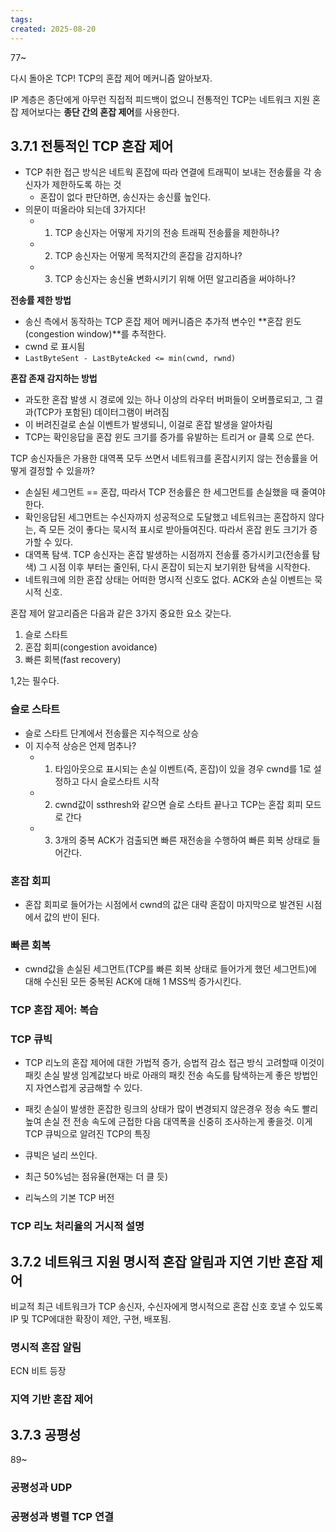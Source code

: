 ```yaml
---
tags: 
created: 2025-08-20
---
```

77~

다시 돌아온 TCP! TCP의 혼잡 제어 메커니즘 알아보자.

IP 계층은 종단에게 아무런 직접적 피드백이 없으니 전통적인 TCP는 네트워크 지원 혼잡 제어보다는 **종단 간의 혼잡 제어**를 사용한다.
## 3.7.1 전통적인 TCP 혼잡 제어
- TCP 취한 접근 방식은 네트웍 혼잡에 따라 연결에 트래픽이 보내는 전송률을 각 송신자가 제한하도록 하는 것
	- 혼잡이 없다 판단하면, 송신자는 송신률 높인다.
- 의문이 떠올라야 되는데 3가지다!
	- 1. TCP 송신자는 어떻게 자기의 전송 트래픽 전송률을 제한하나?
	- 2. TCP 송신자는 어떻게 목적지간의 혼잡을 감지하나?
	- 3. TCP 송신자는 송신율 변화시키기 위해 어떤 알고리즘을 써야하나?

**전송률 제한 방법**
- 송신 측에서 동작하는 TCP 혼잡 제어 메커니즘은 추가적 변수인 **혼잡 윈도(congestion window)**를 추적한다.
- cwnd 로 표시됨
- `LastByteSent - LastByteAcked <= min(cwnd, rwnd)`

**혼잡 존재 감지하는 방법**
- 과도한 혼잡 발생 시 경로에 있는 하나 이상의 라우터 버퍼들이 오버플로되고, 그 결과(TCP가 포함된) 데이터그램이 버려짐
- 이 버려진걸로 손실 이벤트가 발생되니, 이걸로 혼잡 발생을 알아차림
- TCP는 확인응답을 혼잡 윈도 크기를 증가를 유발하는 트리거 or 클록 으로 쓴다.

TCP 송신자들은 가용한 대역폭 모두 쓰면서 네트워크를 혼잡시키지 않는 전송률을 어떻게 결정할 수 있을까?
- 손실된 세그먼트 == 혼잡, 따라서 TCP 전송률은 한 세그먼트를 손실했을 때 줄여야한다.
- 확인응답된 세그먼트는 수신자까지 성공적으로 도달했고 네트워크는 혼잡하지 않다는, 즉 모든 것이 좋다는 묵시적 표시로 받아들여진다. 따라서 혼잡 윈도 크기가 증가할 수 있다.
- 대역폭 탐색. TCP 송신자는 혼잡 발생하는 시점까지 전송률 증가시키고(전송률 탐색) 그 시점 이후 부터는 줄인뒤, 다시 혼잡이 되는지 보기위한 탐색을 시작한다.
- 네트워크에 의한 혼잡 상태는 어떠한 명시적 신호도 없다. ACK와 손실 이벤트는 묵시적 신호.

혼잡 제어 알고리즘은 다음과 같은 3가지 중요한 요소 갖는다.
1. 슬로 스타트
2. 혼잡 회피(congestion avoidance)
3. 빠른 회복(fast recovery)

1,2는 필수다.


### 슬로 스타트
- 슬로 스타트 단계에서 전송률은 지수적으로 상승
- 이 지수적 상승은 언제 멈추나?
	- 1. 타임아웃으로 표시되는 손실 이벤트(즉, 혼잡)이 있을 경우 cwnd를 1로 설정하고 다시 슬로스타트 시작
	- 2. cwnd값이 ssthresh와 같으면 슬로 스타트 끝나고 TCP는 혼잡 회피 모드로 간다
	- 3. 3개의 중복 ACK가 검출되면 빠른 재전송을 수행하여 빠른 회복 상태로 들어간다.
### 혼잡 회피
- 혼잡 회피로 들어가는 시점에서 cwnd의 값은 대략 혼잡이 마지막으로 발견된 시점에서 값의 반이 된다.
### 빠른 회복
- cwnd값을 손실된 세그먼트(TCP를 빠른 회복 상태로 들어가게 했던 세그먼트)에 대해 수신된 모든 중복된 ACK에 대해 1 MSS씩 증가시킨다.
### TCP 혼잡 제어: 복습

### TCP 큐빅
- TCP 리노의 혼잡 제어에 대한 가법적 증가, 승법적 감소 접근 방식 고려할때 이것이 패킷 손실 발생 임계값보다 바로 아래의 패킷 전송 속도를 탐색하는게 좋은 방법인지 자연스럽게 궁금해할 수 있다.
- 패킷 손실이 발생한 혼잡한 링크의 상태가 많이 변경되지 않은경우 정송 속도 빨리 높여 손실 전 전송 속도에 근접한 다음 대역폭을 신중히 조사하는게 좋을것. 이게 TCP 큐빅으로 알려진 TCP의 특징

- 큐빅은 널리 쓰인다.
- 최근 50%넘는 점유율(현재는 더 클 듯)
- 리눅스의 기본 TCP 버전
### TCP 리노 처리율의 거시적 설명

## 3.7.2 네트워크 지원 명시적 혼잡 알림과 지연 기반 혼잡 제어

비교적 최근 네트워크가 TCP 송신자, 수신자에게 명시적으로 혼잡 신호 호낼 수 있도록 IP 및 TCP에대한 확장이 제안, 구현, 배포됨.
### 명시적 혼잡 알림
ECN 비트 등장
### 지역 기반 혼잡 제어


## 3.7.3 공평성

89~
### 공평성과 UDP

### 공평성과 병렬 TCP 연결

